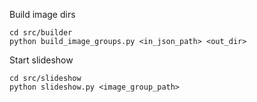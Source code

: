 Build image dirs
```
cd src/builder
python build_image_groups.py <in_json_path> <out_dir>
```

Start slideshow
```
cd src/slideshow
python slideshow.py <image_group_path>
```